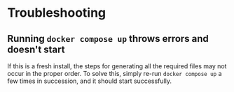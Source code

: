 # Troubleshooting

## Running `docker compose up` throws errors and doesn't start
If this is a fresh install, the steps for generating all the required files may not occur in the proper order. To solve this, simply re-run `docker compose up` a few times in succession, and it should start successfully.
